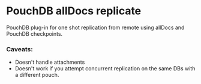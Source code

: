 # PouchDB allDocs replicate
PouchDB plug-in for one shot replication from remote using allDocs and PouchDB checkpoints.

### Caveats:
 - Doesn't handle attachments
 - Doesn't work if you attempt concurrent replication on the same DBs with a different pouch.
